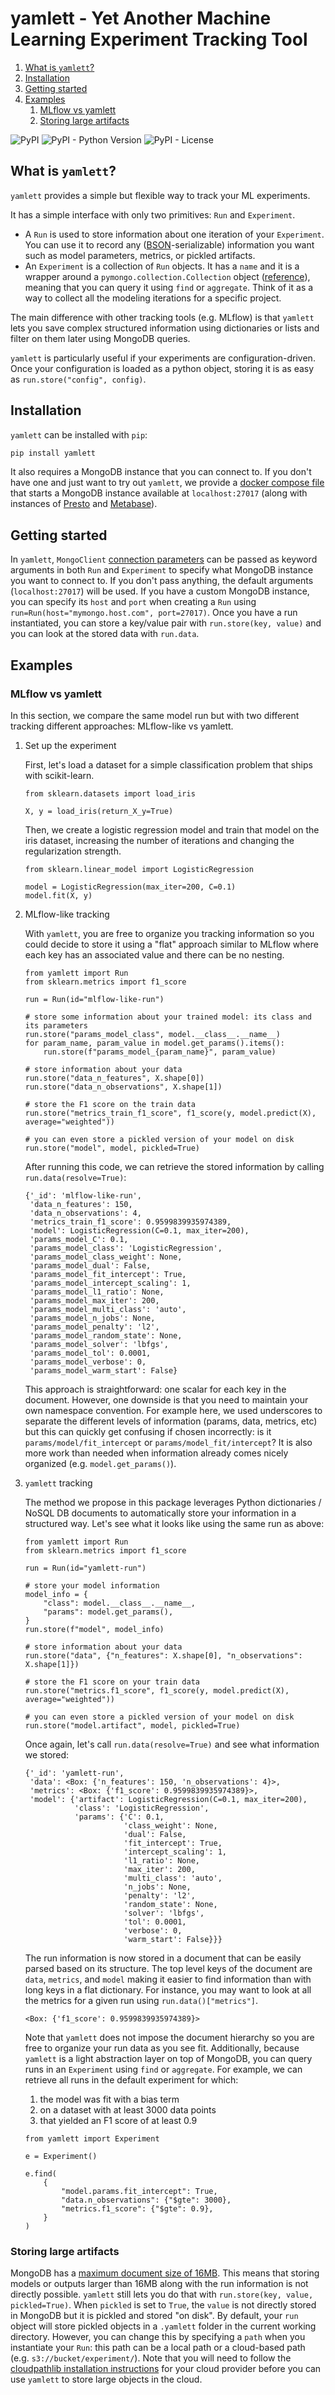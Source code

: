 # yamlett - Yet Another Machine Learning Experiment Tracking Tool

1.  [What is `yamlett`?](#what-is-yamlett)
2.  [Installation](#installation)
3.  [Getting started](#org2761690)
4.  [Examples](#example)
    1.  [MLflow vs yamlett](#org8506a19)
    2.  [Storing large artifacts](#org98f2b00)

![PyPI](https://img.shields.io/pypi/v/yamlett)
![PyPI - Python Version](https://img.shields.io/pypi/pyversions/yamlett)
![PyPI - License](https://img.shields.io/pypi/l/yamlett)


<a id="what-is-yamlett"></a>

## What is `yamlett`?

`yamlett` provides a simple but flexible way to track your ML experiments.

It has a simple interface with only two primitives: `Run` and `Experiment`.

-   A `Run` is used to store information about one iteration of your `Experiment`. You can use it to record any ([BSON](http://bsonspec.org)-serializable) information you want such as model parameters, metrics, or pickled artifacts.
-   An `Experiment` is a collection of `Run` objects. It has a `name` and it is a wrapper around a `pymongo.collection.Collection` object ([reference](https://pymongo.readthedocs.io/en/stable/api/pymongo/collection.html#pymongo.collection.Collection)), meaning that you can query it using `find` or `aggregate`. Think of it as a way to collect all the modeling iterations for a specific project.

The main difference with other tracking tools (e.g. MLflow) is that `yamlett` lets you save complex structured information using dictionaries or lists and filter on them later using MongoDB queries.

`yamlett` is particularly useful if your experiments are configuration-driven. Once your configuration is loaded as a python object, storing it is as easy as `run.store("config", config)`.


<a id="installation"></a>

## Installation

`yamlett` can be installed with `pip`:

```sh
pip install yamlett
```

It also requires a MongoDB instance that you can connect to. If you don't have one and just want to try out `yamlett`, we provide a [docker compose file](docker-compose.yaml) that starts a MongoDB instance available at `localhost:27017` (along with instances of [Presto](https://prestodb.io) and [Metabase](https://www.metabase.com)).


<a id="org2761690"></a>

## Getting started

In `yamlett`, `MongoClient` [connection parameters](https://pymongo.readthedocs.io/en/stable/api/pymongo/mongo_client.html#pymongo.mongo_client.MongoClient) can be passed as keyword arguments in both `Run` and `Experiment` to specify what MongoDB instance you want to connect to. If you don't pass anything, the default arguments (`localhost:27017`) will be used. If you have a custom MongoDB instance, you can specify its `host` and `port` when creating a `Run` using `run=Run(host="mymongo.host.com", port=27017)`. Once you have a run instantiated, you can store a key/value pair with `run.store(key, value)` and you can look at the stored data with `run.data`.


<a id="example"></a>

## Examples


<a id="org8506a19"></a>

### MLflow vs yamlett

In this section, we compare the same model run but with two different tracking different approaches: MLflow-like vs yamlett.

1.  Set up the experiment

    First, let's load a dataset for a simple classification problem that ships with scikit-learn.
    
    ```jupyter-python
    from sklearn.datasets import load_iris
    
    X, y = load_iris(return_X_y=True)
    ```
    
    Then, we create a logistic regression model and train that model on the iris dataset, increasing the number of iterations and changing the regularization strength.
    
    ```jupyter-python
    from sklearn.linear_model import LogisticRegression
    
    model = LogisticRegression(max_iter=200, C=0.1)
    model.fit(X, y)
    ```

2.  MLflow-like tracking

    With `yamlett`, you are free to organize you tracking information so you could decide to store it using a "flat" approach similar to MLflow where each key has an associated value and there can be no nesting.
    
    ```jupyter-python
    from yamlett import Run
    from sklearn.metrics import f1_score
    
    run = Run(id="mlflow-like-run")
    
    # store some information about your trained model: its class and its parameters
    run.store("params_model_class", model.__class__.__name__)
    for param_name, param_value in model.get_params().items():
        run.store(f"params_model_{param_name}", param_value)
    
    # store information about your data
    run.store("data_n_features", X.shape[0])
    run.store("data_n_observations", X.shape[1])
    
    # store the F1 score on the train data
    run.store("metrics_train_f1_score", f1_score(y, model.predict(X), average="weighted"))
    
    # you can even store a pickled version of your model on disk
    run.store("model", model, pickled=True)
    ```
    
    After running this code, we can retrieve the stored information by calling `run.data(resolve=True)`:
    
        {'_id': 'mlflow-like-run',
         'data_n_features': 150,
         'data_n_observations': 4,
         'metrics_train_f1_score': 0.9599839935974389,
         'model': LogisticRegression(C=0.1, max_iter=200),
         'params_model_C': 0.1,
         'params_model_class': 'LogisticRegression',
         'params_model_class_weight': None,
         'params_model_dual': False,
         'params_model_fit_intercept': True,
         'params_model_intercept_scaling': 1,
         'params_model_l1_ratio': None,
         'params_model_max_iter': 200,
         'params_model_multi_class': 'auto',
         'params_model_n_jobs': None,
         'params_model_penalty': 'l2',
         'params_model_random_state': None,
         'params_model_solver': 'lbfgs',
         'params_model_tol': 0.0001,
         'params_model_verbose': 0,
         'params_model_warm_start': False}
    
    This approach is straightforward: one scalar for each key in the document. However, one downside is that you need to maintain your own namespace convention. For example here, we used underscores to separate the different levels of information (params, data, metrics, etc) but this can quickly get confusing if chosen incorrectly: is it `params/model/fit_intercept` or `params/model_fit/intercept`? It is also more work than needed when information already comes nicely organized (e.g. `model.get_params()`).

3.  `yamlett` tracking

    The method we propose in this package leverages Python dictionaries / NoSQL DB documents to automatically store your information in a structured way. Let's see what it looks like using the same run as above:
    
    ```jupyter-python
    from yamlett import Run
    from sklearn.metrics import f1_score
    
    run = Run(id="yamlett-run")
    
    # store your model information
    model_info = {
        "class": model.__class__.__name__,
        "params": model.get_params(),
    }
    run.store(f"model", model_info)
    
    # store information about your data
    run.store("data", {"n_features": X.shape[0], "n_observations": X.shape[1]})
    
    # store the F1 score on your train data
    run.store("metrics.f1_score", f1_score(y, model.predict(X), average="weighted"))
    
    # you can even store a pickled version of your model on disk
    run.store("model.artifact", model, pickled=True)
    ```
    
    Once again, let's call `run.data(resolve=True)` and see what information we stored:
    
        {'_id': 'yamlett-run',
         'data': <Box: {'n_features': 150, 'n_observations': 4}>,
         'metrics': <Box: {'f1_score': 0.9599839935974389}>,
         'model': {'artifact': LogisticRegression(C=0.1, max_iter=200),
                   'class': 'LogisticRegression',
                   'params': {'C': 0.1,
                              'class_weight': None,
                              'dual': False,
                              'fit_intercept': True,
                              'intercept_scaling': 1,
                              'l1_ratio': None,
                              'max_iter': 200,
                              'multi_class': 'auto',
                              'n_jobs': None,
                              'penalty': 'l2',
                              'random_state': None,
                              'solver': 'lbfgs',
                              'tol': 0.0001,
                              'verbose': 0,
                              'warm_start': False}}}
    
    The run information is now stored in a document that can be easily parsed based on its structure. The top level keys of the document are `data`, `metrics`, and `model` making it easier to find information than with long keys in a flat dictionary. For instance, you may want to look at all the metrics for a given run using `run.data()["metrics"]`.
    
        <Box: {'f1_score': 0.9599839935974389}>
    
    Note that `yamlett` does not impose the document hierarchy so you are free to organize your run data as you see fit. Additionally, because `yamlett` is a light abstraction layer on top of MongoDB, you can query runs in an `Experiment` using `find` or `aggregate`. For example, we can retrieve all runs in the default experiment for which:
    
    1.  the model was fit with a bias term
    2.  on a dataset with at least 3000 data points
    3.  that yielded an F1 score of at least 0.9
    
    ```jupyter-python
    from yamlett import Experiment
    
    e = Experiment()
    
    e.find(
        {
            "model.params.fit_intercept": True,
            "data.n_observations": {"$gte": 3000},
            "metrics.f1_score": {"$gte": 0.9},
        }
    )
    ```


<a id="org98f2b00"></a>

### Storing large artifacts

MongoDB has a [maximum document size of 16MB](https://docs.mongodb.com/manual/reference/limits/#BSON-Document-Size). This means that storing models or outputs larger than 16MB along with the run information is not directly possible. `yamlett` still lets you do that with `run.store(key, value, pickled=True)`. When `pickled` is set to `True`, the `value` is not directly stored in MongoDB but it is pickled and stored "on disk". By default, your `run` object will store pickled objects in a `.yamlett` folder in the current working directory. However, you can change this by specifying a `path` when you instantiate your `Run`: this path can be a local path or a cloud-based path (e.g. `s3://bucket/experiment/`). Note that you will need to follow the [cloudpathlib installation instructions](https://cloudpathlib.drivendata.org/#installation) for your cloud provider before you can use `yamlett` to store large objects in the cloud.
